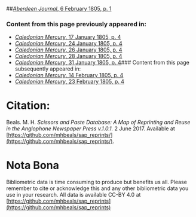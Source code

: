 ##[*Aberdeen Journal*, 6 February 1805, p. 1](https://mhbeals.github.io/sap_html/Aberdeen-Journal/Aberdeen-Journal-6-February-1805-p-1)

### Content from this page previously appeared in:
+ [*Caledonian Mercury*, 17 January 1805, p. 4](https://mhbeals.github.io/sap_html/Caledonian-Mercury/Caledonian-Mercury-17-January-1805-p-4)
+ [*Caledonian Mercury*, 24 January 1805, p. 4](https://mhbeals.github.io/sap_html/Caledonian-Mercury/Caledonian-Mercury-24-January-1805-p-4)
+ [*Caledonian Mercury*, 26 January 1805, p. 4](https://mhbeals.github.io/sap_html/Caledonian-Mercury/Caledonian-Mercury-26-January-1805-p-4)
+ [*Caledonian Mercury*, 28 January 1805, p. 4](https://mhbeals.github.io/sap_html/Caledonian-Mercury/Caledonian-Mercury-28-January-1805-p-4)
+ [*Caledonian Mercury*, 31 January 1805, p. 4](https://mhbeals.github.io/sap_html/Caledonian-Mercury/Caledonian-Mercury-31-January-1805-p-4)### Content from this page subsequently appeared in:
+ [*Caledonian Mercury*, 14 February 1805, p. 4](https://mhbeals.github.io/sap_html/Caledonian-Mercury/Caledonian-Mercury-14-February-1805-p-4)
+ [*Caledonian Mercury*, 23 February 1805, p. 4](https://mhbeals.github.io/sap_html/Caledonian-Mercury/Caledonian-Mercury-23-February-1805-p-4)
                    
# Citation: 

Beals. M. H. *Scissors and Paste Database: A Map of Reprinting and Reuse in the Anglophone Newspaper Press v.1.0.1.* 2 June 2017. Available at [https://github.com/mhbeals/sap_reprints/](https://github.com/mhbeals/sap_reprints/). 
                    
# Nota Bona

Bibliometric data is time consuming to produce but benefits us all. Please remember to cite or acknowledge this and any other bibliometric data you use in your research. All data is available CC-BY 4.0 at [https://github.com/mhbeals/sap_reprints](https://github.com/mhbeals/sap_reprints)